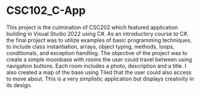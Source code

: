 # CSC102_C-App
This project is the culmination of CSC202 which featured application building in Visual Studio 2022 using C#.
As an introductory course to C#, the final project was to utilize examples of basic programming techniques, 
to include class instantiation, arrays, object typing, methods, loops, conditionals, and exception handling. 
The objective of the project was to create a simple moonbase with rooms the user could travel between using navigation buttons. 
Each room includes a photo, description and a title. 
I also created a map of the base using Tiled that the user could also access to move about. 
This is a very simplistic application but displays creativity in its design. 
